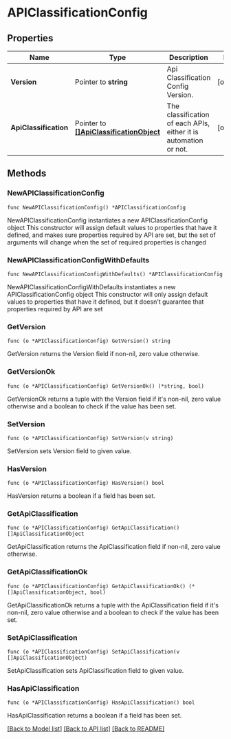 # APIClassificationConfig

## Properties

Name | Type | Description | Notes
------------ | ------------- | ------------- | -------------
**Version** | Pointer to **string** | Api Classification Config Version. | [optional] 
**ApiClassification** | Pointer to [**[]ApiClassificationObject**](ApiClassificationObject.md) | The classification of each APIs, either it is automation or not. | [optional] 

## Methods

### NewAPIClassificationConfig

`func NewAPIClassificationConfig() *APIClassificationConfig`

NewAPIClassificationConfig instantiates a new APIClassificationConfig object
This constructor will assign default values to properties that have it defined,
and makes sure properties required by API are set, but the set of arguments
will change when the set of required properties is changed

### NewAPIClassificationConfigWithDefaults

`func NewAPIClassificationConfigWithDefaults() *APIClassificationConfig`

NewAPIClassificationConfigWithDefaults instantiates a new APIClassificationConfig object
This constructor will only assign default values to properties that have it defined,
but it doesn't guarantee that properties required by API are set

### GetVersion

`func (o *APIClassificationConfig) GetVersion() string`

GetVersion returns the Version field if non-nil, zero value otherwise.

### GetVersionOk

`func (o *APIClassificationConfig) GetVersionOk() (*string, bool)`

GetVersionOk returns a tuple with the Version field if it's non-nil, zero value otherwise
and a boolean to check if the value has been set.

### SetVersion

`func (o *APIClassificationConfig) SetVersion(v string)`

SetVersion sets Version field to given value.

### HasVersion

`func (o *APIClassificationConfig) HasVersion() bool`

HasVersion returns a boolean if a field has been set.

### GetApiClassification

`func (o *APIClassificationConfig) GetApiClassification() []ApiClassificationObject`

GetApiClassification returns the ApiClassification field if non-nil, zero value otherwise.

### GetApiClassificationOk

`func (o *APIClassificationConfig) GetApiClassificationOk() (*[]ApiClassificationObject, bool)`

GetApiClassificationOk returns a tuple with the ApiClassification field if it's non-nil, zero value otherwise
and a boolean to check if the value has been set.

### SetApiClassification

`func (o *APIClassificationConfig) SetApiClassification(v []ApiClassificationObject)`

SetApiClassification sets ApiClassification field to given value.

### HasApiClassification

`func (o *APIClassificationConfig) HasApiClassification() bool`

HasApiClassification returns a boolean if a field has been set.


[[Back to Model list]](../README.md#documentation-for-models) [[Back to API list]](../README.md#documentation-for-api-endpoints) [[Back to README]](../README.md)


